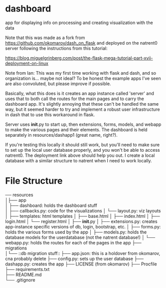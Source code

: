 
# dashboard
app for displaying info on processing and creating visualization with the data


Note that this was made as a fork from https://github.com/okomarov/dash_on_flask and deployed on the natrent0 server following the instructions from this tutorial:

https://blog.miguelgrinberg.com/post/the-flask-mega-tutorial-part-xvii-deployment-on-linux

Note from Ian: This was my first time working with flask and dash, and so organization is... maybe not ideal? To be honest the example apps I've seen are also convoluted, but please improve if possible.

Basically, what this does is it creates an app instance called 'server' and uses that to both call the routes for the main pages and to carry the dashboard app. It's slightly annoying that these can't be handled the same way, but it seemed harder to try and implement a robust user infrastructure in dash that to use this workaround in flask.

Server uses __init__.py to start up, then extensions, forms, models, and webapp to make the various pages and their elements. The dashboard is held separately in resources/dashapp1 (great name, right?).

If you're testing this locally it should still work, but you'll need to make sure to set up the local user database properly, and you won't be able to access natrent0. The deployment link above should help you out. I create a local database with a similar structure to natrent when I need to work locally.

# File Structure

── resources  
│├── app  
│ ├── dashboard: holds the dashboard stuff   
│  ├── callbacks.py: code for the visualizations
│  └── layout.py: viz layouts
│ ├── templates: html templates
│  ├── base.html
│  ├── index.html
│  ├── login.html
│  └── register.html
│ ├── __init__.py
│ ├── extensions.py: creates app-instance specific versions of db, login, bootstrap, etc.
│ ├── forms.py: holds the various forms used by the app
│ ├── models.py: holds the database models for the userdatabase (not the natrent database!)
│ └── webapp.py: holds the routes for each of the pages in the app
├── migrations  
│└── ::db migration stuff::
├── app.json: this is a holdover from okomarov, cna probably delete
├── config.py: sets up the user database
├── dashapp.py: creates the app
├── LICENSE (from okomarov)
├── Procfile
├── requirements.txt    
├── README.md  
└── .gitignore
